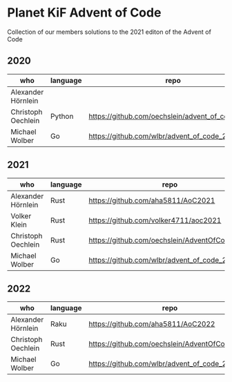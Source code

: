 # Planet KiF Advent of Code
Collection of our members solutions to the 2021 editon of the Advent of Code

## 2020

| who | language | repo |
|-----|----------|------|
| Alexander Hörnlein | |
| Christoph Oechlein | Python | https://github.com/oechslein/advent_of_code_2020 |
| Michael Wolber | Go  | https://github.com/wlbr/advent_of_code_2020 |


## 2021

| who | language | repo |
|-----|----------|------|
| Alexander Hörnlein | Rust | https://github.com/aha5811/AoC2021 |
| Volker Klein | Rust | https://github.com/volker4711/aoc2021 |
| Christoph Oechlein | Rust | https://github.com/oechslein/AdventOfCode2021 |
| Michael Wolber | Go  | https://github.com/wlbr/advent_of_code_2021 |

## 2022

| who | language | repo |
|-----|----------|------|
| Alexander Hörnlein | Raku | https://github.com/aha5811/AoC2022 |
| Christoph Oechlein | Rust | https://github.com/oechslein/AdventOfCode2022 |
| Michael Wolber | Go  | https://github.com/wlbr/advent_of_code_2022 |

